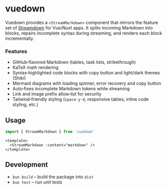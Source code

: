 # vuedown

Vuedown provides a `<StreamMarkdown>` component that mirrors the feature set of
[Streamdown](https://github.com/vercel/streamdown) for Vue/Nuxt apps. It splits
incoming Markdown into blocks, repairs incomplete syntax during streaming, and
renders each block incrementally.

### Features

- GitHub‑flavored Markdown (tables, task lists, strikethrough)
- KaTeX math rendering
- Syntax‑highlighted code blocks with copy button and light/dark themes (Shiki)
- Mermaid diagrams with loading spinner, error recovery and copy button
- Auto‑fixes incomplete Markdown tokens while streaming
- Link and image prefix allow‑list for security
- Tailwind‑friendly styling (`space-y-4`, responsive tables, inline code styling, etc.)

## Usage

```ts
import { StreamMarkdown } from 'vuedown'
```

```vue
<template>
  <StreamMarkdown :content="markdown" />
</template>
```

## Development

- `bun build` – build the package into `dist`
- `bun test` – run unit tests
